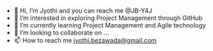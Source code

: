 - 👋 Hi, I’m Jyothi and you can reach me @JB-Y4J
- 👀 I’m interested in exploring Project Management through GitHub
- 🌱 I’m currently learning Project Management and Agile technology
- 💞️ I’m looking to collaborate on ...
- 📫 How to reach me jyothi.bezawada@gmail.com

<!---
JB-Y4J/JB-Y4J is a ✨ special ✨ repository because its `README.md` (this file) appears on your GitHub profile.
You can click the Preview link to take a look at your changes.
--->
